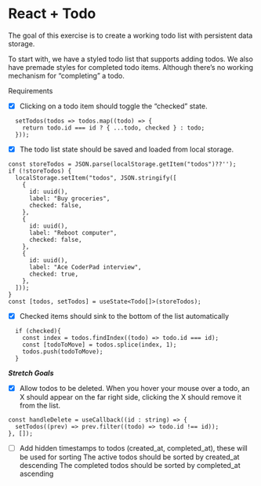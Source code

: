 # React + Todo

The goal of this exercise is to create a working todo list with persistent data storage.

To start with, we have a styled todo list that supports adding todos. We also have premade styles for completed todo items. Although there’s no working mechanism for “completing” a todo.

Requirements
- [x] Clicking on a todo item should toggle the “checked” state.
```
  setTodos(todos => todos.map((todo) => {
    return todo.id === id ? { ...todo, checked } : todo;
  }));
```
- [x] The todo list state should be saved and loaded from local storage.
```
const storeTodos = JSON.parse(localStorage.getItem("todos")??'');
if (!storeTodos) {
  localStorage.setItem("todos", JSON.stringify([
    {
      id: uuid(),
      label: "Buy groceries",
      checked: false,
    },
    {
      id: uuid(),
      label: "Reboot computer",
      checked: false,
    },
    {
      id: uuid(),
      label: "Ace CoderPad interview",
      checked: true,
    },
  ]));
}
const [todos, setTodos] = useState<Todo[]>(storeTodos);
```
- [x] Checked items should sink to the bottom of the list automatically
```
  if (checked){
    const index = todos.findIndex((todo) => todo.id === id);
    const [todoToMove] = todos.splice(index, 1);
    todos.push(todoToMove);
  }
```

***Stretch Goals***
- [x] Allow todos to be deleted. When you hover your mouse over a todo, an X should appear on the far right side, clicking the X should remove it from the list.
```
const handleDelete = useCallback((id : string) => {
  setTodos((prev) => prev.filter((todo) => todo.id !== id));
}, []);
```
- [ ] Add hidden timestamps to todos (created_at, completed_at), these will be used for sorting
The active todos should be sorted by created_at descending
The completed todos should be sorted by completed_at ascending